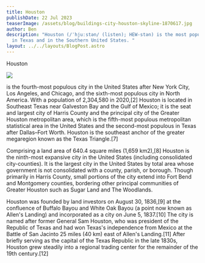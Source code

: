 ```yaml
---
title: Houston
publishDate: 22 Jul 2023
teaserImage: /assets/blog/buildings-city-houston-skyline-1870617.jpg
author: Ben
description: "Houston (/ˈhjuːstən/ (listen); HEW-stən) is the most populous city
  in Texas and in the Southern United States. "
layout: ../../layouts/BlogPost.astro
---
```

Houston 

![](/assets/blog/buildings-city-houston-skyline-1870617.jpg)

is the fourth-most populous city in the United States after New York City, Los Angeles, and Chicago, and the sixth-most populous city in North America. With a population of 2,304,580 in 2020,\[2] Houston is located in Southeast Texas near Galveston Bay and the Gulf of Mexico; it is the seat and largest city of Harris County and the principal city of the Greater Houston metropolitan area, which is the fifth-most populous metropolitan statistical area in the United States and the second-most populous in Texas after Dallas–Fort Worth. Houston is the southeast anchor of the greater megaregion known as the Texas Triangle.\[7]

Comprising a land area of 640.4 square miles (1,659 km2),\[8] Houston is the ninth-most expansive city in the United States (including consolidated city-counties). It is the largest city in the United States by total area whose government is not consolidated with a county, parish, or borough. Though primarily in Harris County, small portions of the city extend into Fort Bend and Montgomery counties, bordering other principal communities of Greater Houston such as Sugar Land and The Woodlands.

Houston was founded by land investors on August 30, 1836,\[9] at the confluence of Buffalo Bayou and White Oak Bayou (a point now known as Allen's Landing) and incorporated as a city on June 5, 1837.\[10] The city is named after former General Sam Houston, who was president of the Republic of Texas and had won Texas's independence from Mexico at the Battle of San Jacinto 25 miles (40 km) east of Allen's Landing.\[11] After briefly serving as the capital of the Texas Republic in the late 1830s, Houston grew steadily into a regional trading center for the remainder of the 19th century.\[12]